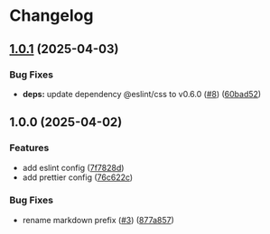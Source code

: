 # Changelog

## [1.0.1](https://github.com/re-taro/configs/compare/v1.0.0...v1.0.1) (2025-04-03)


### Bug Fixes

* **deps:** update dependency @eslint/css to v0.6.0 ([#8](https://github.com/re-taro/configs/issues/8)) ([60bad52](https://github.com/re-taro/configs/commit/60bad52580ebdd8613eca2ca4156079bc5ac2175))

## 1.0.0 (2025-04-02)


### Features

* add eslint config ([7f7828d](https://github.com/re-taro/configs/commit/7f7828dc2e6b7e0cd1bcbdcc44ed86fed89d2816))
* add prettier config ([76c622c](https://github.com/re-taro/configs/commit/76c622c1200228ec05c95a75c1045072497a4b11))


### Bug Fixes

* rename markdown prefix ([#3](https://github.com/re-taro/configs/issues/3)) ([877a857](https://github.com/re-taro/configs/commit/877a857d04df961e700ee901bec8933798906ebe))
